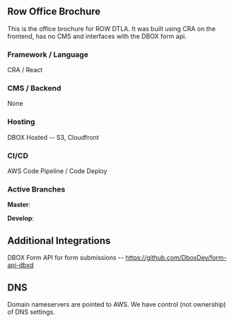 ## Row Office Brochure

This is the office brochure for ROW DTLA. It was built using CRA on the frontend, has no CMS and interfaces with the DBOX form api.

### Framework / Language

CRA / React

### CMS / Backend

None

### Hosting

DBOX Hosted -- S3, Cloudfront

### CI/CD

AWS Code Pipeline / Code Deploy

### Active Branches

**Master**:

**Develop**:

## Additional Integrations

DBOX Form API for form submissions -- https://github.com/DboxDev/form-api-dbxd

## DNS

Domain nameservers are pointed to AWS. We have control (not ownership) of DNS settings.
